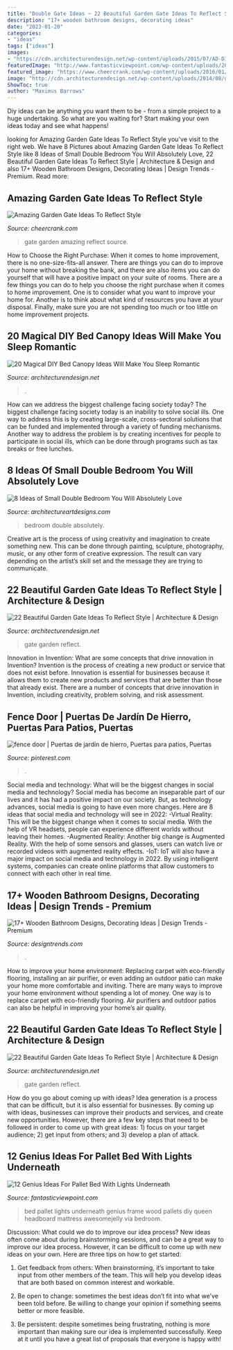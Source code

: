 ```yaml
---
title: "Double Gate Ideas ~ 22 Beautiful Garden Gate Ideas To Reflect Style"
description: "17+ wooden bathroom designs, decorating ideas"
date: "2023-01-20"
categories:
- "ideas"
tags: ["ideas"]
images:
- "https://cdn.architecturendesign.net/wp-content/uploads/2015/07/AD-DIY-Bed-Canopy-7.jpg"
featuredImage: "http://www.fantasticviewpoint.com/wp-content/uploads/2016/08/9_1464869047-634x852.jpg"
featured_image: "https://www.cheercrank.com/wp-content/uploads/2016/01/12-garden-gate.jpg"
image: "http://cdn.architecturendesign.net/wp-content/uploads/2014/08/garden-gate-18.jpg"
ShowToc: true
author: "Maximus Barrows"
---
```



Diy ideas can be anything you want them to be - from a simple project to a huge undertaking. So what are you waiting for? Start making your own ideas today and see what happens!

	

		
looking for Amazing Garden Gate Ideas To Reflect Style you've visit to the right web. We have 8 Pictures about Amazing Garden Gate Ideas To Reflect Style like 8 Ideas of Small Double Bedroom You Will Absolutely Love, 22 Beautiful Garden Gate Ideas To Reflect Style | Architecture &amp; Design and also 17+ Wooden Bathroom Designs, Decorating Ideas | Design Trends - Premium. Read more:
		
    
## Amazing Garden Gate Ideas To Reflect Style

<img loading=lazy src="https://www.cheercrank.com/wp-content/uploads/2016/01/12-garden-gate.jpg" onerror="this.onerror=null;this.src='https://tse1.mm.bing.net/th?id=OIP.AG_0O0LrdWNJgoRsc9D1tgHaML&amp;pid=15.1';" alt="Amazing Garden Gate Ideas To Reflect Style">

_Source: cheercrank.com_

>gate garden amazing reflect source. 

	

How to Choose the Right Purchase: When it comes to home improvement, there is no one-size-fits-all answer. There are things you can do to improve your home without breaking the bank, and there are also items you can do yourself that will have a positive impact on your suite of rooms.
There are a few things you can do to help you choose the right purchase when it comes to home improvement. One is to consider what you want to improve your home for. Another is to think about what kind of resources you have at your disposal. Finally, make sure you are not spending too much or too little on home improvement projects.

    
## 20 Magical DIY Bed Canopy Ideas Will Make You Sleep Romantic

<img loading=lazy src="https://cdn.architecturendesign.net/wp-content/uploads/2015/07/AD-DIY-Bed-Canopy-7.jpg" onerror="this.onerror=null;this.src='https://tse3.mm.bing.net/th?id=OIP.LZTqIm2eGwprtgqTZqKl4QHaLH&amp;pid=15.1';" alt="20 Magical DIY Bed Canopy Ideas Will Make You Sleep Romantic">

_Source: architecturendesign.net_

>. 

	

How can we address the biggest challenge facing society today?
The biggest challenge facing society today is an inability to solve social ills. One way to address this is by creating large-scale, cross-sectoral solutions that can be funded and implemented through a variety of funding mechanisms. Another way to address the problem is by creating incentives for people to participate in social ills, which can be done through programs such as tax breaks or free lunches.

    
## 8 Ideas Of Small Double Bedroom You Will Absolutely Love

<img loading=lazy src="https://www.architectureartdesigns.com/wp-content/uploads/2020/07/6-3-630x983.jpg" onerror="this.onerror=null;this.src='https://tse4.mm.bing.net/th?id=OIP.t3O2MNrRNztTwSpCVBm87QHaLj&amp;pid=15.1';" alt="8 Ideas of Small Double Bedroom You Will Absolutely Love">

_Source: architectureartdesigns.com_

>bedroom double absolutely. 

	

Creative art is the process of using creativity and imagination to create something new. This can be done through painting, sculpture, photography, music, or any other form of creative expression. The result can vary depending on the artist’s skill set and the message they are trying to communicate.

    
## 22 Beautiful Garden Gate Ideas To Reflect Style | Architecture &amp; Design

<img loading=lazy src="https://cdn.architecturendesign.net/wp-content/uploads/2014/08/garden-gate-10.jpg" onerror="this.onerror=null;this.src='https://tse4.mm.bing.net/th?id=OIP.qBda0-Vjd_bPaF8uKG3ExgHaLH&amp;pid=15.1';" alt="22 Beautiful Garden Gate Ideas To Reflect Style | Architecture &amp; Design">

_Source: architecturendesign.net_

>gate garden reflect. 

	

Innovation in Invention: What are some concepts that drive innovation in Invention?
Invention is the process of creating a new product or service that does not exist before. Innovation is essential for businesses because it allows them to create new products and services that are better than those that already exist. There are a number of concepts that drive innovation in Invention, including creativity, problem solving, and risk assessment.

    
## Fence Door | Puertas De Jardín De Hierro, Puertas Para Patios, Puertas

<img loading=lazy src="https://i.pinimg.com/736x/b8/c6/61/b8c66106c9731aaadc8ceb7b132ed0f4.jpg" onerror="this.onerror=null;this.src='https://tse3.mm.bing.net/th?id=OIP.eI0j9Fl8n4GuEKomzQPDHwAAAA&amp;pid=15.1';" alt="fence door | Puertas de jardín de hierro, Puertas para patios, Puertas">

_Source: pinterest.com_

>. 

	

Social media and technology: What will be the biggest changes in social media and technology?
Social media has become an inseparable part of our lives and it has had a positive impact on our society. But, as technology advances, social media is going to have even more changes. Here are 8 ideas that social media and technology will see in 2022: 
-Virtual Reality: This will be the biggest change when it comes to social media. With the help of VR headsets, people can experience different worlds without leaving their homes. 
-Augmented Reality: Another big change is Augmented Reality. With the help of some sensors and glasses, users can watch live or recorded videos with augmented reality effects. 
-IoT: IoT will also have a major impact on social media and technology in 2022. By using intelligent systems, companies can create online platforms that allow customers to connect with each other in real time.

    
## 17+ Wooden Bathroom Designs, Decorating Ideas | Design Trends - Premium

<img loading=lazy src="https://images.designtrends.com/wp-content/uploads/2016/03/09141514/Wooden-Rustic-Bathroom.jpg" onerror="this.onerror=null;this.src='https://tse2.mm.bing.net/th?id=OIP.cdKEIhKBkmZWffZsuvgh4QHaLH&amp;pid=15.1';" alt="17+ Wooden Bathroom Designs, Decorating Ideas | Design Trends - Premium">

_Source: designtrends.com_

>. 

	

How to improve your home environment: Replacing carpet with eco-friendly flooring, installing an air purifier, or even adding an outdoor patio can make your home more comfortable and inviting.
There are many ways to improve your home environment without spending a lot of money. One way is to replace carpet with eco-friendly flooring. Air purifiers and outdoor patios can also be helpful in improving your home’s air quality.

    
## 22 Beautiful Garden Gate Ideas To Reflect Style | Architecture &amp; Design

<img loading=lazy src="http://cdn.architecturendesign.net/wp-content/uploads/2014/08/garden-gate-18.jpg" onerror="this.onerror=null;this.src='https://tse3.mm.bing.net/th?id=OIP.P_QrcuFPvMgxS2QS-0mwKAHaJ4&amp;pid=15.1';" alt="22 Beautiful Garden Gate Ideas To Reflect Style | Architecture &amp; Design">

_Source: architecturendesign.net_

>gate garden reflect. 

	

How do you go about coming up with ideas?
Idea generation is a process that can be difficult, but it is also essential for businesses. By coming up with ideas, businesses can improve their products and services, and create new opportunities. However, there are a few key steps that need to be followed in order to come up with great ideas: 1) focus on your target audience; 2) get input from others; and 3) develop a plan of attack.

    
## 12 Genius Ideas For Pallet Bed With Lights Underneath

<img loading=lazy src="http://www.fantasticviewpoint.com/wp-content/uploads/2016/08/9_1464869047-634x852.jpg" onerror="this.onerror=null;this.src='https://tse3.mm.bing.net/th?id=OIP.pbjLtmY7MI0DMK0Sha9krQHaJ8&amp;pid=15.1';" alt="12 Genius Ideas For Pallet Bed With Lights Underneath">

_Source: fantasticviewpoint.com_

>bed pallet lights underneath genius frame wood pallets diy queen headboard mattress awesomejelly via bedroom. 

	

Discussion: What could we do to improve our idea process?
New ideas often come about during brainstorming sessions, and can be a great way to improve our idea process. However, it can be difficult to come up with new ideas on your own. Here are three tips on how to get started:
1. Get feedback from others: When brainstorming, it’s important to take input from other members of the team. This will help you develop ideas that are both based on common interest and workable.

2. Be open to change: sometimes the best ideas don’t fit into what we’ve been told before. Be willing to change your opinion if something seems better or more feasible.

3. Be persistent: despite sometimes being frustrating, nothing is more important than making sure our idea is implemented successfully. Keep at it until you have a great list of proposals that everyone is happy with!

